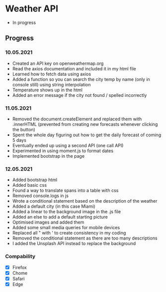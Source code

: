# Weather API

* In progress

## Progress

### 10.05.2021

* Created an API key on openweathermap.org
* Read the axios documentation and included it in my html file
* Learned how to fetch data using axios
* Added a function so you can search the city temp by name (only in console still) using string interpolation
* Temperature shows up in the html
* Added an error message if the city not found / spelled incorrectly

### 11.05.2021

* Removed the document.createElement and replaced them with .innerHTML (prevented from creating new forecasts whenever clicking the button)
* Spent the whole day figuring out how to get the daily forecast of coming 5 days
* Eventually ended up using a second API (one call API)
* Experimented in using moment.js to format dates
* Implemented bootstrap in the page

### 12.05.2021
* Added bootstrap html
* Added basic css
* Found a way to translate spans into a table with css
* Removed console.logs in js
* Wrote a conditional statement based on the description of the weather
* Added a default city (in this case Miami)
* Added a linear to the background image in the .js file
* Added an else to add a default starting picture
* Optimised images and added them
* Added some small media queries for mobile devices
* Replaced all " with ' to create consistency in my coding
* Removed the conditional statement as there are too many descriptions
* I added the Unsplash API instead to replace the background

### Compability
- [x] Firefox
- [x] Chome
- [x] Safari
- [x] Edge